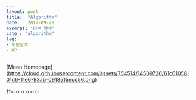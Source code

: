 ```yaml
---
layout: post
title:  "Algorithm"
date:   2017-09-28
excerpt: "이분 탐색"
cate : "algorithm"
tag:
- 이분탐색 
- DP
---
```


[Moon Homepage]
(https://cloud.githubusercontent.com/assets/754514/14509720/61c61058-01d6-11e6-93ab-0918515ecd56.png)   

11ㅇㅇㅇㅇㅇㅇ
